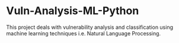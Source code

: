 # Vuln-Analysis-ML-Python
This project deals with vulnerability analysis and classification using machine learning techniques i.e. Natural Language Processing. 
